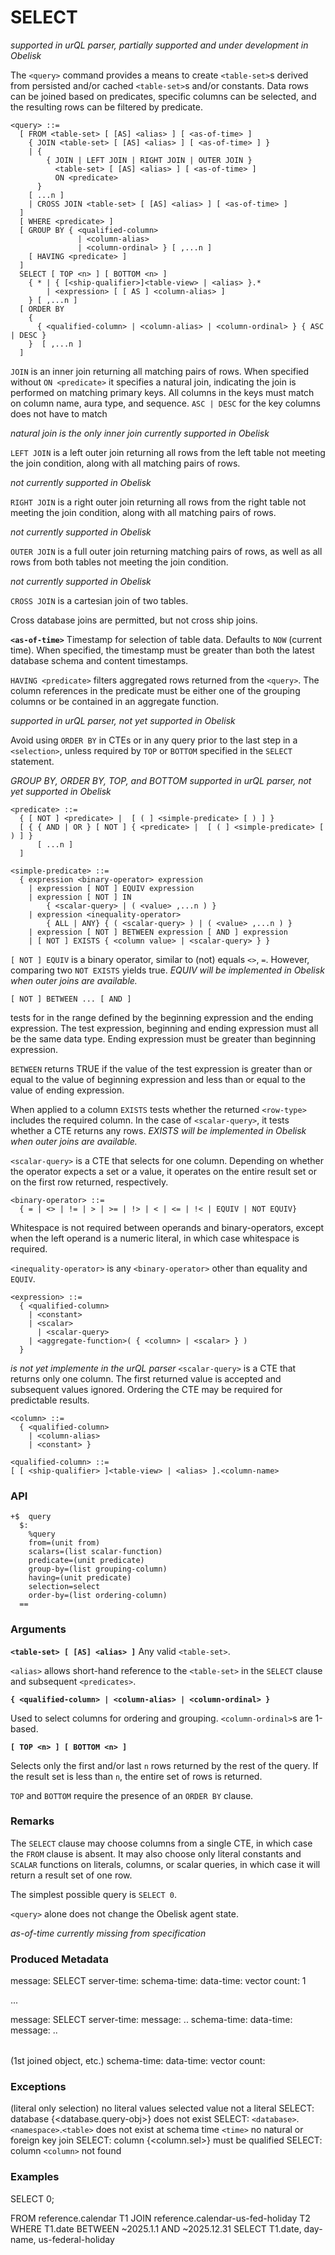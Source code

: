 # SELECT
*supported in urQL parser, partially supported and under development in Obelisk*

The `<query>` command provides a means to create `<table-set>`s derived from persisted and/or cached `<table-set>`s and/or constants. Data rows can be joined based on predicates, specific columns can be selected, and the resulting rows can be filtered by predicate.

```
<query> ::=
  [ FROM <table-set> [ [AS] <alias> ] [ <as-of-time> ]
    { JOIN <table-set> [ [AS] <alias> ] [ <as-of-time> ] }
    | {
        { JOIN | LEFT JOIN | RIGHT JOIN | OUTER JOIN }
          <table-set> [ [AS] <alias> ] [ <as-of-time> ]
          ON <predicate>
      } 
    [ ...n ]
    | CROSS JOIN <table-set> [ [AS] <alias> ] [ <as-of-time> ]
  ]
  [ WHERE <predicate> ]
  [ GROUP BY { <qualified-column> 
               | <column-alias> 
               | <column-ordinal> } [ ,...n ]
    [ HAVING <predicate> ]
  ]
  SELECT [ TOP <n> ] [ BOTTOM <n> ]
    { * | { [<ship-qualifier>]<table-view> | <alias> }.*
        | <expression> [ [ AS ] <column-alias> ]
    } [ ,...n ]
  [ ORDER BY 
    {
      { <qualified-column> | <column-alias> | <column-ordinal> } { ASC | DESC }
    }  [ ,...n ]
  ]
```
`JOIN` is an inner join returning all matching pairs of rows. When specified without `ON <predicate>` it specifies a natural join, indicating the join is performed on matching primary keys. All columns in the keys must match on column name, aura type, and sequence. `ASC | DESC` for the key columns does not have to match

*natural join is the only inner join currently supported in Obelisk*

`LEFT JOIN` is a left outer join returning all rows from the left table not meeting the join condition, along with all matching pairs of rows.

*not currently supported in Obelisk*

`RIGHT JOIN` is a right outer join returning all rows from the right table not meeting the join condition, along with all matching pairs of rows.

*not currently supported in Obelisk*

`OUTER JOIN` is a full outer join returning matching pairs of rows, as well as all rows from both tables not meeting the join condition.

*not currently supported in Obelisk*

`CROSS JOIN` is a cartesian join of two tables.

Cross database joins are permitted, but not cross ship joins.

**`<as-of-time>`**
Timestamp for selection of table data. Defaults to `NOW` (current time). When specified, the timestamp must be greater than both the latest database schema and content timestamps.

`HAVING <predicate>` filters aggregated rows returned from the `<query>`. The column references in the predicate must be either one of the grouping columns or be contained in an aggregate function.

*supported in urQL parser, not yet supported in Obelisk*

Avoid using `ORDER BY` in CTEs or in any query prior to the last step in a `<selection>`, unless required by `TOP` or `BOTTOM` specified in the `SELECT` statement.

*GROUP BY, ORDER BY, TOP, and BOTTOM supported in urQL parser, not yet supported in Obelisk*

```
<predicate> ::=
  { [ NOT ] <predicate> |  [ ( ] <simple-predicate> [ ) ] }
  [ { { AND | OR } [ NOT ] { <predicate> |  [ ( ] <simple-predicate> [ ) ] }
      [ ...n ]
  ]
```

```
<simple-predicate> ::=
  { expression <binary-operator> expression
    | expression [ NOT ] EQUIV expression
    | expression [ NOT ] IN
        { <scalar-query> | ( <value> ,...n ) }
    | expression <inequality-operator> 
        { ALL | ANY} { ( <scalar-query> ) | ( <value> ,...n ) }
    | expression [ NOT ] BETWEEN expression [ AND ] expression
    | [ NOT ] EXISTS { <column value> | <scalar-query> } }
```
`[ NOT ] EQUIV` is a binary operator, similar to (not) equals `<>`, `=`. However, comparing two `NOT EXISTS` yields true. *EQUIV will be implemented in Obelisk when outer joins are available.*

`[ NOT ] BETWEEN ... [ AND ]`

tests for in the range defined by the beginning expression and the ending expression. The test expression, beginning and ending expression must all be the same data type. Ending expression must be greater than beginning expression.

`BETWEEN` returns TRUE if the value of the test expression is greater than or equal to the value of beginning expression and less than or equal to the value of ending expression.

When applied to a column `EXISTS` tests whether the returned `<row-type>` includes the required column. In the case of `<scalar-query>`, it tests whether a CTE returns any rows. *EXISTS will be implemented in Obelisk when outer joins are available.*

`<scalar-query>` is a CTE that selects for one column. Depending on whether the operator expects a set or a value, it operates on the entire result set or on the first row returned, respectively.

```
<binary-operator> ::=
  { = | <> | != | > | >= | !> | < | <= | !< | EQUIV | NOT EQUIV}
```
Whitespace is not required between operands and binary-operators, except when the left operand is a numeric literal, in which case whitespace is required.

`<inequality-operator>` is any `<binary-operator>` other than equality and `EQUIV`.

```
<expression> ::=
  { <qualified-column>
    | <constant>
    | <scalar>
	  | <scalar-query>
    | <aggregate-function>( { <column> | <scalar> } )
  }
```
*<aggregate-function> is not yet implemente in the urQL parser*
`<scalar-query>` is a CTE that returns only one column. The first returned value is accepted and subsequent values ignored. Ordering the CTE may be required for predictable results.

```
<column> ::=
  { <qualified-column>
    | <column-alias>
    | <constant> }
```

```
<qualified-column> ::=
[ [ <ship-qualifier> ]<table-view> | <alias> ].<column-name>
```

### API
```
+$  query
  $:
    %query
    from=(unit from)
    scalars=(list scalar-function)
    predicate=(unit predicate)
    group-by=(list grouping-column)
    having=(unit predicate)
    selection=select
    order-by=(list ordering-column)
  ==
```

### Arguments

**`<table-set> [ [AS] <alias> ]`**
Any valid `<table-set>`.

`<alias>` allows short-hand reference to the `<table-set>` in the `SELECT` clause and subsequent `<predicates>`. 

**`{ <qualified-column> | <column-alias> | <column-ordinal> }`**

Used to select columns for ordering and grouping. `<column-ordinal>`s are 1-based.

**`[ TOP <n> ] [ BOTTOM <n> ]`**

Selects only the first and/or last `n` rows returned by the rest of the query. If the result set is less than `n`, the entire set of rows is returned. 

`TOP` and `BOTTOM` require the presence of an `ORDER BY` clause.

### Remarks

The `SELECT` clause may choose columns from a single CTE, in which case the `FROM` clause is absent. It may also choose only literal constants and `SCALAR` functions on literals, columns, or scalar queries, in which case it will return a result set of one row.

The simplest possible query is `SELECT 0`.

`<query>` alone does not change the Obelisk agent state.

*as-of-time currently missing from specification*

### Produced Metadata

message: SELECT
server-time: <timestamp>
schema-time: <timestamp>
data-time: <timestamp>
vector count: 1

...

message: SELECT
server-time: <timestamp>
message: <database name>.<namespace name>.<table or view name>
schema-time: <timestamp>
data-time: <timestamp>
message: <database name>.<namespace name>.<table or view name> (1st joined object, etc.)
schema-time: <timestamp>
data-time: <timestamp>
vector count: <count>

### Exceptions

(literal only selection) no literal values
selected value <value> not a literal
SELECT: database {<database.query-obj>} does not exist
SELECT:  `<database>`.`<namespace>`.`<table>` does not exist at schema time `<time>`
no natural or foreign key join <object> <object>
SELECT: column {<column.sel>} must be qualified
SELECT: column `<column>` not found


### Examples

SELECT 0;

FROM reference.calendar T1
JOIN reference.calendar-us-fed-holiday T2
WHERE T1.date BETWEEN ~2025.1.1 AND ~2025.12.31
SELECT T1.date, day-name, us-federal-holiday
